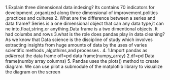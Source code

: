 1.Explain three dimensional data indexing?
Its contains 70 indicators for development ,organized along three dimensional of improvement.politics ,practices and cultures
2. What are the difference between a series and data frame?
Series is a one dimensional object that can any data type,it can ne into,float,string,or anything.Data frame is a two dimentional  objects. It had columbs and rows
3.what is the role does pandas play in data cleaning?
As we know that Data science is the discipline of study which involves extracting insights from huge amounts of data by the uses of varies scientific methods ,algothims,and processes .
4.
1.Import pandas as pd#creat the data frame off=pd data frame(numpy_array)
2.df=pd Data frame(numby array columns)
5.
Pandas uses the plots() method to create diagram. We can use pilot a submodule of the matplotlib library to visualize the diagram on the screen
